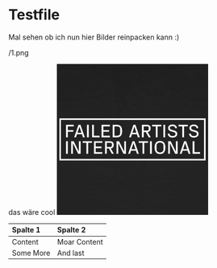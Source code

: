 # Testfile

Mal sehen ob ich nun hier Bilder reinpacken kann :)

/1.png

das wäre cool
![Failed Artists](failed_artists_logo.png)

| Spalte 1 | Spalte 2 |
|:--|:--|
| Content | Moar Content |
| Some More | And last |